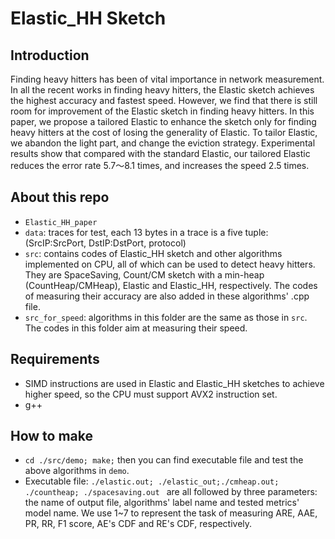 # Elastic_HH Sketch

## Introduction
Finding heavy hitters has been of vital importance in network measurement. In all the recent works in finding heavy hitters, the Elastic sketch achieves the highest accuracy and fastest speed. However, we find that there is still room for improvement of the Elastic sketch in finding heavy hitters. In this paper, we propose a tailored Elastic to enhance the sketch only for finding heavy hitters at the cost of losing the generality of Elastic. To tailor Elastic, we abandon the light part, and change the eviction strategy.
Experimental results show that compared with the standard Elastic, our tailored Elastic reduces the error rate 5.7～8.1 times, and increases the speed 2.5 times.

## About this repo
- `Elastic_HH_paper` 
- `data`: traces for test, each 13 bytes in a trace is a five tuple: (SrcIP:SrcPort, DstIP:DstPort, protocol)
- `src`: contains codes of Elastic_HH sketch and other algorithms implemented on CPU, all of which can be used to detect heavy hitters. They are  SpaceSaving, Count/CM sketch with a min-heap (CountHeap/CMHeap), Elastic and Elastic_HH, respectively. The codes of measuring their accuracy are also added in these algorithms'  .cpp file.
- `src_for_speed`: algorithms in this folder are the same as those in `src`. The codes in this folder aim at measuring their speed.   

## Requirements
- SIMD instructions are used in Elastic and Elastic_HH sketches to achieve higher speed, so the CPU must support AVX2 instruction set.
- g++

## How to make
- `cd ./src/demo; make;` then you can find executable file and test the above algorithms in `demo`.
- Executable file: `./elastic.out; ./elastic_out;./cmheap.out; ./countheap; ./spacesaving.out ` are all followed by  three parameters: the name of output file, algorithms' label name and tested metrics' model name. We use 1~7 to represent the task of measuring ARE, AAE, PR, RR, F1 score, AE's CDF and RE's CDF, respectively.  


